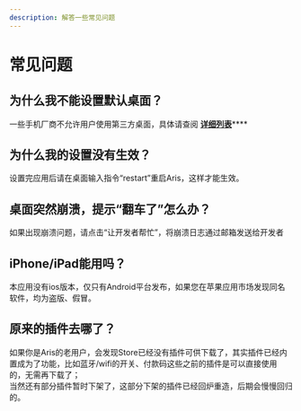```yaml
---
description: 解答一些常见问题
---
```


# 常见问题

## 为什么我不能设置默认桌面？

一些手机厂商不允许用户使用第三方桌面，具体请查阅 [**详细列表**](https://support.qq.com/products/46920/faqs/43340)\*\*\*\*

## 为什么我的设置没有生效？

设置完应用后请在桌面输入指令“restart”重启Aris，这样才能生效。

## 桌面突然崩溃，提示“翻车了”怎么办？

如果出现崩溃问题，请点击“让开发者帮忙”，将崩溃日志通过邮箱发送给开发者

## iPhone/iPad能用吗？

本应用没有ios版本，仅只有Android平台发布，如果您在苹果应用市场发现同名软件，均为盗版、假冒。

## 原来的插件去哪了？

如果你是Aris的老用户，会发现Store已经没有插件可供下载了，其实插件已经内置成为了功能，比如蓝牙/wifi的开关、付款码这些之前的插件是可以直接使用的，无需再下载了；  
当然还有部分插件暂时下架了，这部分下架的插件已经回炉重造，后期会慢慢回归的。

